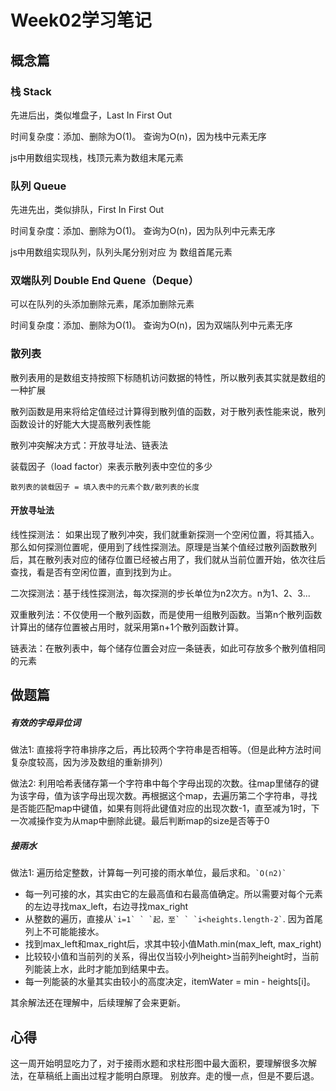 # Week02学习笔记

## 概念篇

 ### 栈 Stack
 先进后出，类似堆盘子，Last In First Out
 
 时间复杂度：添加、删除为O(1)。 查询为O(n)，因为栈中元素无序

 js中用数组实现栈，栈顶元素为数组末尾元素

 ### 队列 Queue
先进先出，类似排队，First In First Out
 
时间复杂度：添加、删除为O(1)。 查询为O(n)，因为队列中元素无序

js中用数组实现队列，队列头尾分别对应 为 数组首尾元素

### 双端队列 Double End Quene（Deque）

 可以在队列的头添加删除元素，尾添加删除元素
 
 时间复杂度：添加、删除为O(1)。 查询为O(n)，因为双端队列中元素无序

### 散列表

 散列表用的是数组支持按照下标随机访问数据的特性，所以散列表其实就是数组的一种扩展
 
 散列函数是用来将给定值经过计算得到散列值的函数，对于散列表性能来说，散列函数设计的好能大大提高散列表性能
 
散列冲突解决方式：开放寻址法、链表法

装载因子（load factor）来表示散列表中空位的多少

``` 
散列表的装载因子 = 填入表中的元素个数/散列表的长度
```

#### 开放寻址法

线性探测法：
如果出现了散列冲突，我们就重新探测一个空闲位置，将其插入。那么如何探测位置呢，便用到了线性探测法。原理是当某个值经过散列函数散列后，其在散列表对应的储存位置已经被占用了，我们就从当前位置开始，依次往后查找，看是否有空闲位置，直到找到为止。

二次探测法：基于线性探测法，每次探测的步长单位为n2次方。n为1、2、3... 

双重散列法：不仅使用一个散列函数，而是使用一组散列函数。当第n个散列函数计算出的储存位置被占用时，就采用第n+1个散列函数计算。

链表法：在散列表中，每个储存位置会对应一条链表，如此可存放多个散列值相同的元素

## 做题篇

##### 有效的字母异位词

做法1: 直接将字符串排序之后，再比较两个字符串是否相等。（但是此种方法时间复杂度较高，因为涉及数组的重新排列）

做法2: 利用哈希表储存第一个字符串中每个字母出现的次数。往map里储存的键为该字母，值为该字母出现次数。再根据这个map，去遍历第二个字符串，寻找是否能匹配map中键值，如果有则将此键值对应的出现次数-1，直至减为1时，下一次减操作变为从map中删除此键。最后判断map的size是否等于0

##### 接雨水

做法1: 遍历给定整数，计算每一列可接的雨水单位，最后求和。`` `O(n2)` ``

* 每一列可接的水，其实由它的左最高值和右最高值确定。所以需要对每个元素的左边寻找max_left，右边寻找max_right
* 从整数的遍历，直接从`` `i=1` ` `起，至` ` `i<heights.length-2` ``. 因为首尾列上不可能能接水。
* 找到max_left和max_right后，求其中较小值Math.min(max_left, max_right)
* 比较较小值和当前列的关系，得出仅当较小列height>当前列height时，当前列能装上水，此时才能加到结果中去。
* 每一列能装的水量其实由较小的高度决定，itemWater = min - heights[i]。

其余解法还在理解中，后续理解了会来更新。

## 心得

这一周开始明显吃力了，对于接雨水题和求柱形图中最大面积，要理解很多次解法，在草稿纸上画出过程才能明白原理。
别放弃。走的慢一点，但是不要后退。

